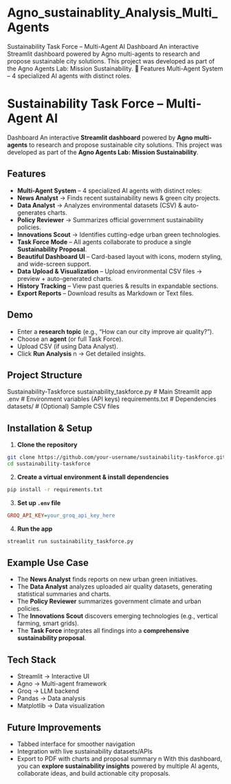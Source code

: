 # Agno_sustainablity_Analysis_Multi_Agents
Sustainability Task Force – Multi-Agent AI Dashboard  An interactive Streamlit dashboard powered by Agno multi-agents to research and propose sustainable city solutions. This project was developed as part of the Agno Agents Lab: Mission Sustainability.  🚀 Features  Multi-Agent System – 4 specialized AI agents with distinct roles.
#  Sustainability Task Force – Multi-Agent AI
Dashboard
An interactive **Streamlit dashboard** powered by **Agno multi-agents** to research and propose
sustainable city solutions.
This project was developed as part of the **Agno Agents Lab: Mission Sustainability**.
##  Features
- **Multi-Agent System** – 4 specialized AI agents with distinct roles:
- **News Analyst** → Finds recent sustainability news & green city projects.
- **Data Analyst** → Analyzes environmental datasets (CSV) & auto-generates charts.
- **Policy Reviewer** → Summarizes official government sustainability policies.
- **Innovations Scout** → Identifies cutting-edge urban green technologies.
- **Task Force Mode** – All agents collaborate to produce a single **Sustainability Proposal**.
- **Beautiful Dashboard UI** – Card-based layout with icons, modern styling, and wide-screen
support.
- **Data Upload & Visualization** – Upload environmental CSV files → preview + auto-generated
charts.
- **History Tracking** – View past queries & results in expandable sections.
- **Export Reports** – Download results as Markdown or Text files.
## Demo
- Enter a **research topic** (e.g., “How can our city improve air quality?”).
- Choose an **agent** (or full Task Force).
- Upload CSV (if using Data Analyst).
- Click **Run Analysis** n → Get detailed insights.
## Project Structure
 Sustainability-Taskforce
 sustainability_taskforce.py # Main Streamlit app
 .env # Environment variables (API keys)
requirements.txt # Dependencies
 datasets/ # (Optional) Sample CSV files
##  Installation & Setup
1. **Clone the repository**
```bash
git clone https://github.com/your-username/sustainability-taskforce.git
cd sustainability-taskforce
```
2. **Create a virtual environment & install dependencies**
```bash
pip install -r requirements.txt
```
3. **Set up `.env` file**
```ini
GROQ_API_KEY=your_groq_api_key_here
```
4. **Run the app**
```bash
streamlit run sustainability_taskforce.py
```
##  Example Use Case
- The **News Analyst** finds reports on new urban green initiatives.
- The **Data Analyst** analyzes uploaded air quality datasets, generating statistical summaries and
charts.
- The **Policy Reviewer** summarizes government climate and urban policies.
- The **Innovations Scout** discovers emerging technologies (e.g., vertical farming, smart grids).
- The **Task Force** integrates all findings into a **comprehensive sustainability proposal**.
## Tech Stack
- Streamlit → Interactive UI
- Agno → Multi-agent framework
- Groq → LLM backend
- Pandas → Data analysis
- Matplotlib → Data visualization
##  Future Improvements
- Tabbed interface for smoother navigation
- Integration with live sustainability datasets/APIs
- Export to PDF with charts and proposal summary
n With this dashboard, you can **explore sustainability insights** powered by multiple AI agents,
collaborate ideas, and build actionable city proposals.
